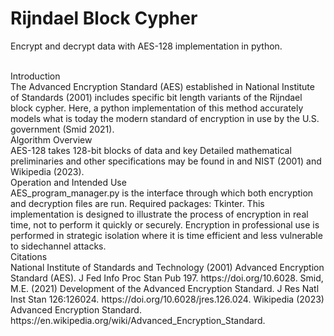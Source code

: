 # Rijndael Block Cypher
Encrypt and decrypt data with AES-128 implementation in python.

<br/>
Introduction
<br/>
The Advanced Encryption Standard (AES) established in National Institute of Standards (2001) includes specific bit length variants of the Rijndael block cypher. Here, a python implementation of this method accurately models what is today the modern standard of encryption in use by the U.S. government (Smid 2021).

<br/>
Algorithm Overview
<br/>
AES-128 takes 128-bit blocks of data and key
Detailed mathematical preliminaries and other specifications may be found in and NIST (2001) and Wikipedia (2023).

<br/>
Operation and Intended Use
<br/>
AES_program_manager.py is the interface through which both encryption and decryption files are run. Required packages: Tkinter.
This implementation is designed to illustrate the process of encryption in real time, not to perform it quickly or securely. Encryption in professional use is performed in strategic isolation where it is time efficient and less vulnerable to sidechannel attacks.

<br/>
Citations
<br/>
National Institute of Standards and Technology (2001) Advanced Encryption Standard (AES). J Fed Info Proc Stan Pub 197. https://doi.org/10.6028.
Smid, M.E. (2021) Development of the Advanced Encryption Standard. J Res Natl Inst Stan 126:126024. https://doi.org/10.6028/jres.126.024.
Wikipedia (2023) Advanced Encryption Standard. https://en.wikipedia.org/wiki/Advanced_Encryption_Standard.
